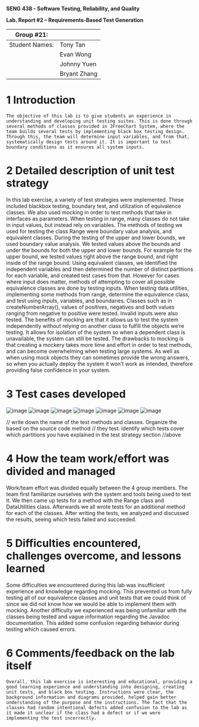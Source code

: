 **SENG 438 - Software Testing, Reliability, and Quality**

**Lab. Report \#2 – Requirements-Based Test Generation**

| Group \#21:      |     |
| -------------- | --- |
| Student Names: | Tony Tan |
|                | Evan Wong |
|                | Johnny Yuen |
|                | Bryant Zhang |

# 1 Introduction

	The objective of this lab is to give students an experience in understanding and developing unit testing suites. This is done through several methods of classes provided in JFreeChart System, where the team builds several tests by implementing black box testing design. Through this, the team will determine input variables, and from that, systematically design tests around it. It is important to test boundary conditions as it ensures all system inputs.

# 2 Detailed description of unit test strategy

In this lab exercise, a variety of test strategies were implemented. These included blackbox testing, boundary test, and utilization of equivalence classes. We also used mocking in order to test methods that take in interfaces as parameters. When testing in range, many classes do not take in input values, but instead rely on variables.
The methods of testing we used for testing the class Range were boundary value analysis, and equivalent classes. During the testing of the upper and lower bounds, we used boundary value analysis. We tested values above the bounds and under the bounds for both the upper and lower bounds. For example for the upper bound, we tested values right above the range bound, and right inside of the range bound. Using equivalent classes, we identified the independent variables and then determined the number of distinct partitions for each variable, and created test cases from that.
However for cases where input does matter, methods of attempting to cover all possible equivalence classes are done by testing inputs. When testing data utilities, implementing some methods from range, determine the equivalence class, and test using inputs, variables, and boundaries. Classes such as in createNumberArray(), values of positives, negatives and both values ranging from negative to positive were tested. Invalid inputs were also tested.
The benefits of mocking are that it allows us to test the system independently without relying on another class to fulfill the objects we’re testing. It allows for isolation of the system so when a dependent class is unavailable, the system can still be tested. The drawbacks to mocking is that creating a mockery takes more time and effort in order to test methods, and can become overwhelming when testing large systems. As well as when using mock objects they can sometimes provide the wrong answers, so when you actually deploy the system it won’t work as intended, therefore providing false confidence in your system.

# 3 Test cases developed

![image](https://user-images.githubusercontent.com/101444825/218222275-02578834-bdad-4b28-ab0c-87bbd8429c47.png)
![image](https://user-images.githubusercontent.com/101444825/218222342-a7c90796-b268-4921-825a-00df6d72f6c1.png)
![image](https://user-images.githubusercontent.com/101444825/218222367-c9c6ff10-1377-484d-a28b-08fc0f75753b.png)
![image](https://user-images.githubusercontent.com/101444825/218222390-41bf82bf-3edc-463f-bffd-fade4e844d82.png)
![image](https://user-images.githubusercontent.com/101444825/218222413-dd0bc0c8-f63e-4515-8ff3-1f810935de2a.png)
![image](https://user-images.githubusercontent.com/101444825/218222427-98d1f930-f25a-4d65-9551-80800a482c5e.png)
![image](https://user-images.githubusercontent.com/101444825/218222439-c0f1d311-fc5c-4b16-99dd-f9ef883697ba.png)


// write down the name of the test methods and classes. Organize the based on
the source code method // they test. identify which tests cover which partitions
you have explained in the test strategy section //above

# 4 How the team work/effort was divided and managed

Work/team effort was divided equally between the 4 group members. The team first familiarize ourselves with the system and tools being used to test it. We then came up tests for a method with the Range class and DataUtilities class. Afterwards we all wrote tests for an additional method for each of the classes. After writing the tests, we analyzed and discussed the results, seeing which tests failed and succeeded.
# 5 Difficulties encountered, challenges overcome, and lessons learned

Some difficulties we encountered during this lab was insufficient experience and knowledge regarding mocking. This prevented us from fully testing all of our equivalence classes and unit tests that we could think of since we did not know how we would be able to implement them with mocking. Another difficulty we experienced was being unfamiliar with the classes being tested and vague information regarding the Javadoc documentation. This added some confusion regarding behavior during testing which caused errors.
# 6 Comments/feedback on the lab itself

	Overall, this lab exercise is interesting and educational, providing a good learning experience and understanding into designing, creating unit tests, and black box testing. Instructions were clear, the background information and diagrams provided, helped gain better understanding of the purpose and the instructions. The fact that the classes had random intentional defects added confusion to the lab as it made it unclear if the class had a defect or if we were implementing the test incorrectly. 
